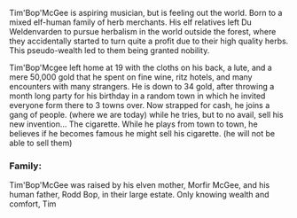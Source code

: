 Tim'Bop'McGee is aspiring musician, but is feeling out the world. Born to a mixed elf-human family of herb merchants. His elf relatives left Du Weldenvarden to pursue herbalism in the world outside the forest, where they accidentally started to turn quite a profit due to their high quality herbs. This pseudo-wealth led to them being granted nobility.

Tim'Bop'Mcgee left home at 19 with the cloths on his back, a lute, and a mere 50,000 gold that he spent on fine wine, ritz hotels, and many encounters with many strangers. He is down to 34 gold, after throwing a month long party for his birthday in a random town in which he invited everyone form there to 3 towns over. Now strapped for cash, he joins a gang of people. (where we are today) while he tries, but to no avail, sell his new invention... The cigarette. While he plays from town to town, he believes if he becomes famous he might sell his cigarette. (he will not be able to sell them)

### Family:
Tim'Bop'McGee was raised by his elven mother, Morfir McGee, and his human father, Rodd Bop, in their large estate. Only knowing wealth and comfort, Tim 
